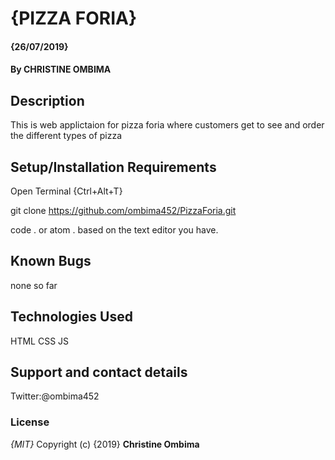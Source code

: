 # {PIZZA FORIA}
#### {26/07/2019}
#### By **CHRISTINE OMBIMA**
## Description
This is web applictaion for pizza foria where customers get to see and order the different types of pizza
## Setup/Installation Requirements
Open Terminal {Ctrl+Alt+T}

git clone  https://github.com/ombima452/PizzaForia.git


code . or atom . based on the text editor you have.

## Known Bugs
none so far
## Technologies Used
HTML
CSS
JS
## Support and contact details
Twitter:@ombima452
### License
*{MIT}*
Copyright (c) {2019} **Christine Ombima**